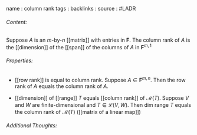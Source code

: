 name : column rank
tags : 
backlinks : 
source : #LADR

###### Content:
Suppose $A$ is an *m*-by-*n* [[matrix]] with entries in $\textbf{F}$. The column rank of $A$ is the [[dimension]] of the [[span]] of the columns of $A$ in $\textbf{F}^{m,1}$

###### Properties:
- [[row rank]] is equal to column rank. Suppose $A \in \textbf{F}^{m,n}$. Then the row rank of $A$ equals the column rank of $A$.

- [[dimension]] of [[range]] $T$ equals [[column rank]] of $\mathcal{M}(T)$. Suppose $V$ and $W$ are finite-dimensional and $T \in \mathcal{L}(V,W)$. Then dim range $T$ equals the column rank of $\mathcal{M}(T)$ ([[matrix of a linear map]])

###### Additional Thoughts: